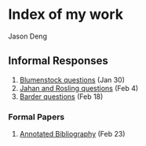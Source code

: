 # Index of my work 

Jason Deng

## Informal Responses

1. [Blumenstock questions](https://taegonjd.github.io/workshop/blumenstock) (Jan 30)
2. [Jahan and Rosling questions](https://taegonjd.github.io/workshop/jahanrosling) (Feb 4)
3. [Barder questions](https://taegonjd.github.io/workshop/barder) (Feb 18)
### Formal Papers 

1. [Annotated Bibliography](https://taegonjd.github.io/workshop/assignment_one) (Feb 23)
